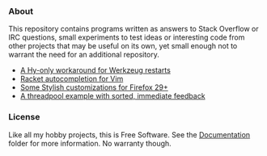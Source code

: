 
### About

This repository contains programs written as answers to Stack Overflow or IRC
questions, small experiments to test ideas or interesting code from other
projects that may be useful on its own, yet small enough not to warrant the
need for an additional repository.

* [A Hy-only workaround for Werkzeug restarts](https://github.com/Beluki/Misc/tree/master/Source/Hy-Werkzeug-Restarts)
* [Racket autocompletion for Vim](https://github.com/Beluki/Misc/tree/master/Source/Racket-Vim-AutoComplete)
* [Some Stylish customizations for Firefox 29+](https://github.com/Beluki/Misc/tree/master/Source/Stylish)
* [A threadpool example with sorted, immediate feedback](https://github.com/Beluki/Misc/tree/master/Source/ThreadPool)

### License

Like all my hobby projects, this is Free Software. See the [Documentation][]
folder for more information. No warranty though.

[Documentation]: https://github.com/Beluki/Misc/tree/master/Documentation

